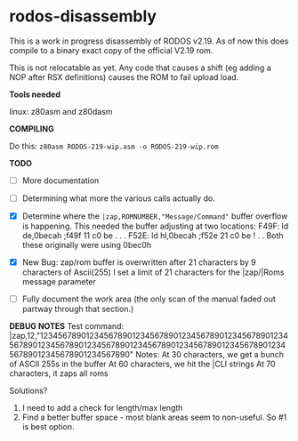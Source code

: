 # rodos-disassembly
This is a work in progress disassembly of RODOS v2.19.
As of now this does compile to a binary exact copy of the official V2.19 rom.

This is not relocatable as yet. Any code that causes a shift (eg adding a NOP after RSX definitions)
causes the ROM to fail upload load.

**Tools needed**

linux: z80asm and z80dasm

**COMPILING**

Do this:
`z80asm RODOS-219-wip.asm -o RODOS-219-wip.rom`

**TODO**
* [ ] More documentation
* [ ] Determining what more the various calls actually do.
* [X] Determine where the `|zap,ROMNUMBER,"Message/Command"` buffer overflow is happening.
        This needed the buffer adjusting at two locations:
        F49F: ld de,0becah		;f49f	11 c0 be 	. . .
        F52E:	ld hl,0becah		;f52e	21 c0 be 	! . .
        Both these originally were using 0bec0h
* [X] New Bug: zap/rom buffer is overwritten after 21 characters by 9 characters of Ascii(255)
        I set a limit of 21 characters for the |zap/|Roms message parameter
         
* [ ] Fully document the work area (the only scan of the manual faded out partway through that section.)

**DEBUG NOTES**
Test command:
|zap,12,"12345678901234567890123456789012345678901234567890123456789012345678901234567890123456789012345678901234567890123456789012345678901234567890"
Notes:
At 30 characters, we get a bunch of ASCII 255s in the buffer
At 60 characters, we hit the |CLI strings
At 70 characters, it zaps all roms

Solutions?
1. I need to add a check for length/max length
2. Find a better buffer space - most blank areas seem to non-useful. So #1 is best option.
